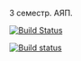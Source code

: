 3 семестр. АЯП.


[![Build Status](https://travis-ci.org/olyzakharova/BinarySearchTree.svg?branch=master)](https://travis-ci.org/olyzakharova/BinarySearchTree)


[![Build status](https://ci.appveyor.com/api/projects/status/smsepgpchyg35q8c?svg=true)](https://ci.appveyor.com/project/olyzakharova/binarysearchtree)
